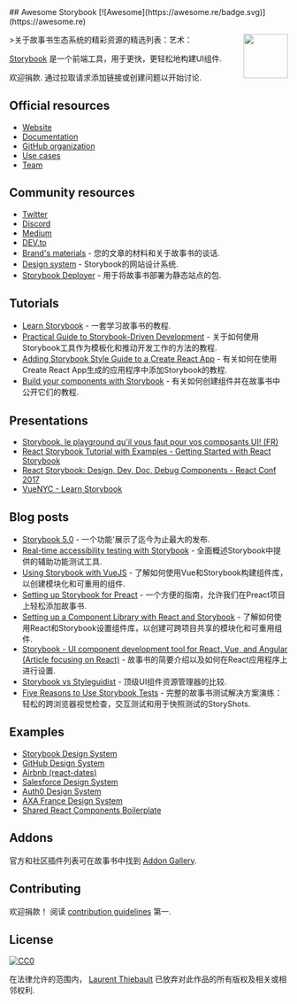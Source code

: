<div class="github-widget" data-repo="lauthieb/awesome-storybook"></div>
<script async src="https://pagead2.googlesyndication.com/pagead/js/adsbygoogle.js"></script><ins class="adsbygoogle" style="display:block" data-ad-client="ca-pub-6890694312814945" data-ad-slot="5473692530" data-ad-format="auto"  data-full-width-responsive="true"></ins><script>(adsbygoogle = window.adsbygoogle || []).push({});</script>
## Awesome Storybook [![Awesome](https://awesome.re/badge.svg)](https://awesome.re)

[<img src="https://raw.githubusercontent.com/lauthieb/awesome-storybook/master/storybook-logo.svg?sanitize=true" align="right" width="80">](https://storybook.js.org)

&gt;关于故事书生态系统的精彩资源的精选列表：艺术：

[Storybook](https://storybook.js.org) 是一个前端工具，用于更快，更轻松地构建UI组件.

 欢迎捐款.  通过拉取请求添加链接或创建问题以开始讨论.



## Official resources

- [Website](https://storybook.js.org)
- [Documentation](https://storybook.js.org/docs/basics/introduction/)
- [GitHub organization](https://github.com/storybookjs)
- [Use cases](https://storybook.js.org/use-cases/)
- [Team](https://storybook.js.org/team/)

## Community resources

- [Twitter](https://twitter.com/storybookjs)
- [Discord](https://discordapp.com/invite/UUt2PJb)
- [Medium](https://medium.com/storybookjs)
- [DEV.to](https://dev.to/t/storybook)
- [Brand's materials](https://github.com/storybookjs/brand) - 您的文章的材料和关于故事书的谈话.
- [Design system](https://storybooks-official.netlify.com) -  Storybook的网站设计系统.
- [Storybook Deployer](https://github.com/storybookjs/storybook-deployer) - 用于将故事书部署为静态站点的包.

## Tutorials

- [Learn Storybook](https://www.learnstorybook.com/) - 一套学习故事书的教程.
- [Practical Guide to Storybook-Driven Development](https://dzone.com/articles/practical-guide-to-storybook-driven-development) - 关于如何使用Storybook工具作为模板化和推动开发工作的方法的教程.
- [Adding Storybook Style Guide to a Create React App](https://www.youtube.com/watch?v=va-JzrmaiUM) - 有关如何在使用Create React App生成的应用程序中添加Storybook的教程.
- [Build your components with Storybook](https://www.youtube.com/watch?v=_jttw14T52o) - 有关如何创建组件并在故事书中公开它们的教程.

## Presentations

- [Storybook, le playground qu'il vous faut pour vos composants UI! (FR)](https://www.youtube.com/watch?v=zMpSwo03aKo)
- [React Storybook Tutorial with Examples - Getting Started with React Storybook](https://www.youtube.com/watch?v=E2c183LS4lA)
- [React Storybook: Design, Dev, Doc, Debug Components - React Conf 2017](https://www.youtube.com/watch?v=PF0Vi-iIyoo)
- [VueNYC - Learn Storybook](https://www.youtube.com/watch?v=XN398jfTwQI)

## Blog posts

- [Storybook 5.0](https://medium.com/storybookjs/storybook-5-0-db1d0f9c83b8) - 一个功能&#39;展示了迄今为止最大的发布.
- [Real-time accessibility testing with Storybook](https://medium.com/storybookjs/instant-accessibility-qa-linting-in-storybook-4a474b0f5347) - 全面概述Storybook中提供的辅助功能测试工具.
- [Using Storybook with VueJS](https://auth0.com/blog/using-storybook-with-vuejs/) - 了解如何使用Vue和Storybook构建组件库，以创建模块化和可重用的组件.
- [Setting up Storybook for Preact](https://www.iamdeveloper.com/blog/2018-09-02-setting-up-storybook-for-preact/) - 一个方便的指南，允许我们在Preact项目上轻松添加故事书.
- [Setting up a Component Library with React and Storybook](https://auth0.com/blog/setting-up-a-component-library-with-react-and-storybook/) - 了解如何使用React和Storybook设置组件库，以创建可跨项目共享的模块化和可重用组件.
- [Storybook - UI component development tool for React, Vue, and Angular (Article focusing on React)](https://dev.to/madhusudhansrinivas/storybook---ui-component-development-tool-for-react-vue-and-angular-article-focusing-on-react-29od) - 故事书的简要介绍以及如何在React应用程序上进行设置.
- [Storybook vs Styleguidist](https://blog.hichroma.com/storybook-vs-styleguidist-2bd93d6dcc06) - 顶级UI组件资源管理器的比较.
- [Five Reasons to Use Storybook Tests](https://spin.atomicobject.com/2017/11/20/storybook-tests-react/) - 完整的故事书测试解决方案演练：轻松的跨浏览器视觉检查，交互测试和用于快照测试的StoryShots.

## Examples

- [Storybook Design System](https://storybooks-official.netlify.com)
- [GitHub Design System](https://primer.github.io/storybook/)
- [Airbnb (react-dates)](https://airbnb.io/react-dates/)
- [Salesforce Design System](https://mashmatrix.github.io/react-lightning-design-system/)
- [Auth0 Design System](https://auth0-cosmos.now.sh/sandbox/)
- [AXA France Design System](https://axaguildev.github.io/react-toolkit/v1.1.0/storybook/)
- [Shared React Components Boilerplate](https://github.com/shared-components/shared-react-components-example)

## Addons

官方和社区插件列表可在故事书中找到 [Addon Gallery](https://storybook.js.org/docs/addons/addon-gallery/).

## Contributing

 欢迎捐款！  阅读 [contribution guidelines](https://github.com/lauthieb/awesome-storybook/blob/master/CONTRIBUTING.md) 第一.

## License

[![CC0](http://mirrors.creativecommons.org/presskit/buttons/88x31/svg/cc-zero.svg)](https://creativecommons.org/publicdomain/zero/1.0/)

在法律允许的范围内， [Laurent Thiebault](https://lauthieb.github.io) 已放弃对此作品的所有版权及相关或相邻权利.
